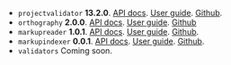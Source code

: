 
- `projectvalidator` **13.2.0**. [API docs](projectvalidator/api/edu/holycross/shot/mid/validator/index.html).   [User guide](https://hcmid.github.io/projectvalidator/). [Github](https://github.com/hcmid/projectvalidator).
- `orthography` **2.0.0**. [API docs](orthography/api/edu/holycross/shot/mid/orthography/index.html).  [User guide](https://hcmid.github.io/orthography/). [Github](https://github.com/hcmid/orthography)
- `markupreader` **1.0.1**. [API docs](markupreader/api/edu/holycross/shot/mid/markupreader/index.html). [User guide](https://hcmid.github.io/markupreader/).  [Github](https://github.com/hcmid/markupreader).
- `markupindexer`  **0.0.1**. [API docs](markupindexer/api/edu/holycross/shot/mid/markupindexer/index.html). [User guide](https://hcmid.github.io/markupindexer/).  [Github](https://github.com/hcmid/markupindexer).
- `validators` Coming soon.